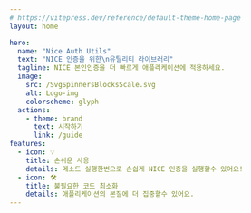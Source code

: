 ```yaml
---
# https://vitepress.dev/reference/default-theme-home-page
layout: home

hero:
  name: "Nice Auth Utils"
  text: "NICE 인증을 위한\n유틸리티 라이브러리"
  tagline: NICE 본인인증을 더 빠르게 애플리케이션에 적용하세요.
  image:
    src: /SvgSpinnersBlocksScale.svg
    alt: Logo-img
    colorscheme: glyph
  actions:
    - theme: brand
      text: 시작하기
      link: /guide
features:
  - icon: 💡
    title: 손쉬운 사용
    details: 메소드 실행한번으로 손쉽게 NICE 인증을 실행할수 있어요!
  - icon: 🛠️
    title: 불필요한 코드 최소화
    details: 애플리케이션의 본질에 더 집중할수 있어요.
---
```

